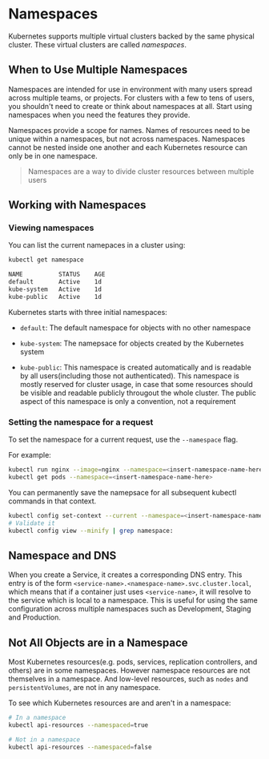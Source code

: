 # Namespaces

Kubernetes supports multiple virtual clusters backed by the same physical cluster. These virtual clusters are called *namespaces*.

## When to Use Multiple Namespaces

Namespaces are intended for use in environment with many users spread across multiple teams, or projects. For clusters with a few to tens of users, you shouldn't need to create or think about namespaces at all. Start using namespaces when you need the features they provide.

Namespaces provide a scope for names. Names of resources need to be unique within a namespaces, but not across namespaces. Namespaces cannot be nested inside one another and each Kubernetes resource can only be in one namespace.

> Namespaces are a way to divide cluster resources between multiple users

## Working with Namespaces

### Viewing namespaces

You can list the current namepaces in a cluster using:

```bash
kubectl get namespace

NAME          STATUS    AGE
default       Active    1d
kube-system   Active    1d
kube-public   Active    1d
```

Kubernetes starts with three initial namespaces:

- `default`: The default namespace for objects with no other namespace

- `kube-system`: The namepsace for objects created by the Kubernetes system

- `kube-public`: This namespace is created automatically and is readable by all users(including those not authenticated). This namespace is mostly reserved for cluster usage, in case that some resources should be visible and readable publicly througout the whole cluster. The public aspect of this namespace is only a convention, not a requirement

### Setting the namespace for a request

To set the namespace for a current request, use the `--namespace` flag.

For example:

```bash
kubectl run nginx --image=nginx --namespace=<insert-namespace-name-here>
kubectl get pods --namespace=<insert-namespace-name-here>
```

You can permanently save the namepsace for all subsequent kubectl commands in that context.

```bash
kubectl config set-context --current --namespace=<insert-namespace-name-here>
# Validate it
kubectl config view --minify | grep namespace:
```

## Namespace and DNS

When you create a Service, it creates a corresponding DNS entry. This entry is of the form `<service-name>.<namespace-name>.svc.cluster.local`, which means that if a container just uses `<service-name>`, it will resolve to the service which is local to a namespace. This is useful for using the same configuration across multiple namespaces such as Development, Staging and Production.

## Not All Objects are in a Namespace

Most Kubernetes resources(e.g. pods, services, replication controllers, and others) are in some namespaces. However namespace resources are not themselves in a namespace. And low-level resources, such as `nodes` and `persistentVolumes`, are not in any namespace.

To see which Kubernetes resources are and aren't in a namespace:

```bash
# In a namespace
kubectl api-resources --namespaced=true

# Not in a namespace
kubectl api-resources --namespaced=false
```